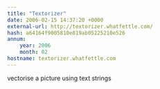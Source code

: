 ```yaml
---
title: "Textorizer"
date: 2006-02-15 14:37:20 +0000
external-url: http://textorizer.whatfettle.com/
hash: a64164f9005810e819ab05225210e526
annum:
    year: 2006
    month: 02
hostname: textorizer.whatfettle.com
---
```


vectorise a picture using text strings

